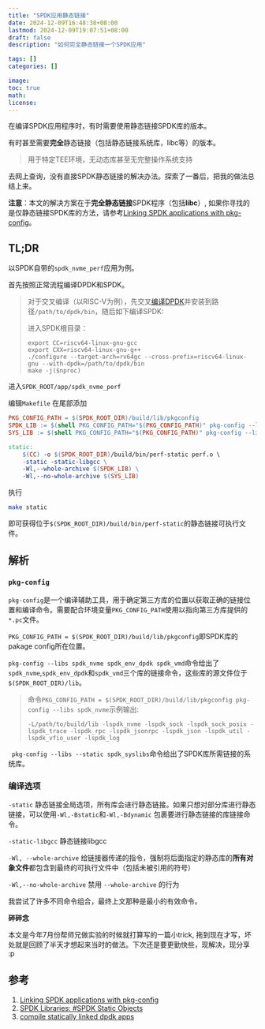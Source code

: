 ```yaml
---
title: "SPDK应用静态链接"
date: 2024-12-09T16:48:38+08:00
lastmod: 2024-12-09T19:07:51+08:00
draft: false
description: "如何完全静态链接一个SPDK应用"

tags: []
categories: []

image: 
toc: true
math:
license:
---
```


<!--more-->

在编译SPDK应用程序时，有时需要使用静态链接SPDK库的版本。

有时甚至需要**完全**静态链接（包括静态链接系统库，libc等）的版本。

> 用于特定TEE环境，无动态库甚至无完整操作系统支持

去网上查询，没有直接SPDK静态链接的解决办法。探索了一番后，把我的做法总结上来。

**注意**：本文的解决方案在于**完全静态链接**SPDK程序（包括**libc**）, 如果你寻找的是仅静态链接SPDK库的方法，请参考[Linking SPDK applications with pkg-config](https://spdk.io/doc/pkgconfig.html)。



## TL;DR

以SPDK自带的`spdk_nvme_perf`应用为例。

首先按照正常流程编译DPDK和SPDK。

> 对于交叉编译（以RISC-V为例），先交叉[编译DPDK](https://doc.dpdk.org/guides/linux_gsg/cross_build_dpdk_for_riscv.html)并安装到路径`/path/to/dpdk/bin`，随后如下编译SPDK:
>
> 进入SPDK根目录：
>
> ```shell
> export CC=riscv64-linux-gnu-gcc
> export CXX=riscv64-linux-gnu-g++
> ./configure --target-arch=rv64gc --cross-prefix=riscv64-linux-gnu --with-dpdk=/path/to/dpdk/bin
> make -j($nproc)
> ```

进入`SPDK_ROOT/app/spdk_nvme_perf`

编辑`Makefile` 在尾部添加

```makefile
PKG_CONFIG_PATH = $(SPDK_ROOT_DIR)/build/lib/pkgconfig
SPDK_LIB := $(shell PKG_CONFIG_PATH="$(PKG_CONFIG_PATH)" pkg-config --libs spdk_nvme spdk_env_dpdk spdk_vmd)
SYS_LIB := $(shell PKG_CONFIG_PATH="$(PKG_CONFIG_PATH)" pkg-config --libs --static spdk_syslibs)

static:
	$(CC) -o $(SPDK_ROOT_DIR)/build/bin/perf-static perf.o \
	-static -static-libgcc \
	-Wl,--whole-archive $(SPDK_LIB) \
	-Wl,--no-whole-archive $(SYS_LIB)
```

执行

```bash
make static
```

 即可获得位于`$(SPDK_ROOT_DIR)/build/bin/perf-static`的静态链接可执行文件。



## 解析

### `pkg-config`

`pkg-config`是一个编译辅助工具，用于确定第三方库的位置以获取正确的链接位置和编译命令。需要配合环境变量`PKG_CONFIG_PATH`使用以指向第三方库提供的`*.pc`文件。

`PKG_CONFIG_PATH = $(SPDK_ROOT_DIR)/build/lib/pkgconfig`即SPDK库的pakage config所在位置。

`pkg-config --libs spdk_nvme spdk_env_dpdk spdk_vmd`命令给出了`spdk_nvme`,`spdk_env_dpdk`和`spdk_vmd`三个库的链接命令，这些库的源文件位于`$(SPDK_ROOT_DIR)/lib`。

> 命令`PKG_CONFIG_PATH = $(SPDK_ROOT_DIR)/build/lib/pkgconfig pkg-config --libs spdk_nvme`示例输出:
>
> ```
> -L/path/to/build/lib -lspdk_nvme -lspdk_sock -lspdk_sock_posix -lspdk_trace -lspdk_rpc -lspdk_jsonrpc -lspdk_json -lspdk_util -lspdk_vfio_user -lspdk_log
> ```

` pkg-config --libs --static spdk_syslibs`命令给出了SPDK库所需链接的系统库。

### 编译选项

`-static` 静态链接全局选项，所有库会进行静态链接。如果只想对部分库进行静态链接，可以使用`-Wl,-Bstatic`和`-Wl,-Bdynamic` 包裹要进行静态链接的库链接命令。

`-static-libgcc` 静态链接libgcc

`-Wl, --whole-archive` 给链接器传递的指令，强制将后面指定的静态库的**所有对象文件**都包含到最终的可执行文件中（包括未被引用的符号）

`-Wl,--no-whole-archive` 禁用 `--whole-archive` 的行为



我尝试了许多不同命令组合，最终上文那种是最小的有效命令。



**碎碎念**

本文是今年7月份帮师兄做实验的时候就打算写的一篇小trick, 拖到现在才写，坏处就是回顾了半天才想起来当时的做法。下次还是要更勤快些，现解决，现分享 :p

## 参考

1. [Linking SPDK applications with pkg-config](https://spdk.io/doc/pkgconfig.html)
2. [SPDK Libraries: #SPDK Static Objects](https://spdk.io/doc/libraries.html)
3. [compile statically linked dpdk apps](https://gist.github.com/krsna1729/10900eaabeb648ddbf4642eb2c053624)


